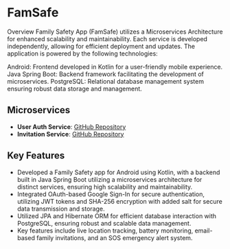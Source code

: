 # FamSafe

Overview
Family Safety App (FamSafe) utilizes a Microservices Architecture for enhanced scalability and maintainability. 
Each service is developed independently, allowing for efficient deployment and updates. The application is powered by the following technologies:

Android: Frontend developed in Kotlin for a user-friendly mobile experience.
Java Spring Boot: Backend framework facilitating the development of microservices.
PostgreSQL: Relational database management system ensuring robust data storage and management.

## Microservices
- **User Auth Service**: [GitHub Repository](https://github.com/Siddheshjondhale/userAuthentication)
- **Invitation Service**: [GitHub Repository](https://github.com/Siddheshjondhale/InvitationServiceModule/tree/dev)

## Key Features
- Developed a Family Safety app for Android using Kotlin, with a backend built in Java Spring Boot utilizing a microservices architecture for distinct services, ensuring high scalability and maintainability.
- Integrated OAuth-based Google Sign-In for secure authentication, utilizing JWT tokens and SHA-256 encryption with added salt for secure data transmission and storage.
- Utilized JPA and Hibernate ORM for efficient database interaction with PostgreSQL, ensuring robust and scalable data management.
- Key features include live location tracking, battery monitoring, email-based family invitations, and an SOS emergency alert system.
